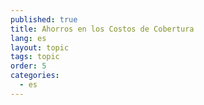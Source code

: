 ```yaml
---
published: true
title: Ahorros en los Costos de Cobertura
lang: es
layout: topic
tags: topic
order: 5
categories: 
  - es
---
```


